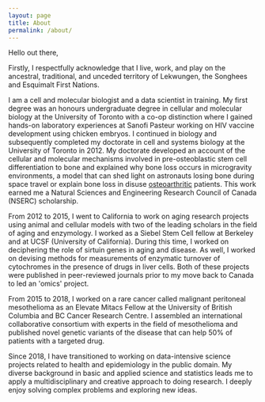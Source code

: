 ```yaml
---
layout: page
title: About
permalink: /about/
---
```


Hello out there,

Firstly, I respectfully acknowledge that I live, work, and play on the ancestral, traditional, and unceded territory of Lekwungen, the Songhees and Esquimalt First Nations.

I am a cell and molecular biologist and a data scientist in training. My first degree was an honours undergraduate degree in cellular and molecular biology at the University of Toronto with a co-op distinction where I gained hands-on laboratory experiences at Sanofi Pasteur working on HIV vaccine development using chicken embryos. I continued in biology and subsequently completed my doctorate in cell and systems biology at the University of Toronto in 2012. My doctorate developed an account of the cellular and molecular mechanisms involved in pre-osteoblastic stem cell differentiation to bone and explained why bone loss occurs in microgravity environments, a model that can shed light on astronauts losing bone during space travel or explain bone loss in disuse [osteoarthritic](https://onlinelibrary.wiley.com/doi/pdfdirect/10.1002/art.38256) patients.  This work earned me a Natural Sciences and Engineering Research Council of Canada (NSERC) scholarship.

From 2012 to 2015, I went to California to work on aging research projects using animal and cellular models with two of the leading scholars in the field of aging and enzymology. I worked as a Siebel Stem Cell fellow at Berkeley and at UCSF (University of California). During this time, I worked on deciphering the role of sirtuin genes in aging and disease. As well, I worked on devising methods for measurements of enzymatic turnover of cytochromes in the presence of drugs in liver cells. Both of these projects were published in peer-reviewed journals prior to my move back to Canada to led an 'omics' project.

From 2015 to 2018, I worked on a rare cancer called malignant peritoneal mesothelioma as an Elevate Mitacs Fellow at the University of British Columbia and BC Cancer Research Centre. I assembled an international collaborative consortium with experts in the field of mesothelioma and published novel genetic variants of the disease that can help 50% of patients with a targeted drug. 

Since 2018, I have transitioned to working on data-intensive science projects related to health and epidemiology in the public domain.  My diverse background in basic and applied science and statistics leads me to apply a multidisciplinary and creative approach to doing research. I deeply enjoy solving complex problems and exploring new ideas.
